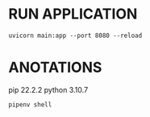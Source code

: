 


# RUN APPLICATION

    uvicorn main:app --port 8080 --reload
    
# ANOTATIONS
pip 22.2.2
python 3.10.7

    pipenv shell